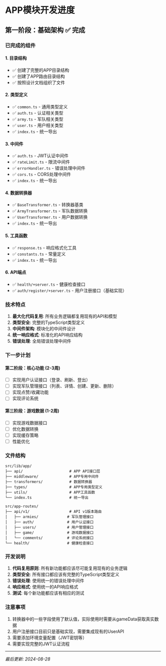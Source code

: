 # APP模块开发进度

## 第一阶段：基础架构 ✅ 完成

### 已完成的组件

#### 1. 目录结构
- ✅ 创建了完整的APP目录结构
- ✅ 创建了APP路由目录结构
- ✅ 按照设计文档组织了文件

#### 2. 类型定义
- ✅ `common.ts` - 通用类型定义
- ✅ `auth.ts` - 认证相关类型
- ✅ `army.ts` - 军队相关类型
- ✅ `user.ts` - 用户相关类型
- ✅ `index.ts` - 统一导出

#### 3. 中间件
- ✅ `auth.ts` - JWT认证中间件
- ✅ `rateLimit.ts` - 限流中间件
- ✅ `errorHandler.ts` - 错误处理中间件
- ✅ `cors.ts` - CORS处理中间件
- ✅ `index.ts` - 统一导出

#### 4. 数据转换器
- ✅ `BaseTransformer.ts` - 转换器基类
- ✅ `ArmyTransformer.ts` - 军队数据转换
- ✅ `UserTransformer.ts` - 用户数据转换
- ✅ `index.ts` - 统一导出

#### 5. 工具函数
- ✅ `response.ts` - 响应格式化工具
- ✅ `constants.ts` - 常量定义
- ✅ `index.ts` - 统一导出

#### 6. API端点
- ✅ `health/+server.ts` - 健康检查接口
- ✅ `auth/register/+server.ts` - 用户注册接口（基础实现）

### 技术特点

1. **最大化代码复用**: 所有业务逻辑都复用现有的API和模型
2. **类型安全**: 完整的TypeScript类型定义
3. **中间件架构**: 模块化的中间件设计
4. **统一响应格式**: 标准化的API响应结构
5. **错误处理**: 全局错误处理中间件

### 下一步计划

#### 第二阶段：核心功能 (2-3周)
- [ ] 实现用户认证接口（登录、刷新、登出）
- [ ] 实现军队管理接口（列表、详情、创建、更新、删除）
- [ ] 实现点赞/收藏功能
- [ ] 实现评论系统

#### 第三阶段：游戏数据 (1-2周)
- [ ] 实现游戏数据接口
- [ ] 优化数据转换
- [ ] 实现缓存策略
- [ ] 性能优化

### 文件结构

```
src/lib/app/
├── api/                     # APP API接口层
├── middleware/              # APP专用中间件
├── transformers/            # 数据转换器
├── types/                   # APP专用类型定义
├── utils/                   # APP工具函数
└── index.ts                 # 统一导出

src/app-routes/
├── api/v1/                  # API v1版本路由
│   ├── armies/             # 军队管理接口
│   ├── auth/               # 用户认证接口
│   ├── users/              # 用户管理接口
│   ├── game/               # 游戏数据接口
│   └── comments/           # 评论系统接口
└── health/                 # 健康检查接口
```

### 开发说明

1. **代码复用原则**: 所有新功能都应该尽可能复用现有的业务逻辑
2. **类型安全**: 所有接口都应该有完整的TypeScript类型定义
3. **错误处理**: 使用统一的错误处理中间件
4. **响应格式**: 使用统一的API响应格式
5. **测试**: 每个新功能都应该有相应的测试

### 注意事项

1. 转换器中的一些字段使用了默认值，实际使用时需要从gameData获取真实数据
2. 用户注册接口目前只是基础实现，需要集成现有的UserAPI
3. 需要添加环境变量配置（JWT密钥等）
4. 需要实现完整的JWT认证流程

---

*最后更新: 2024-08-28*
